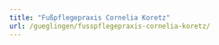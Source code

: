 ```yaml
---
title: "Fußpflegepraxis Cornelia Koretz"
url: /gueglingen/fusspflegepraxis-cornelia-koretz/
---
```

